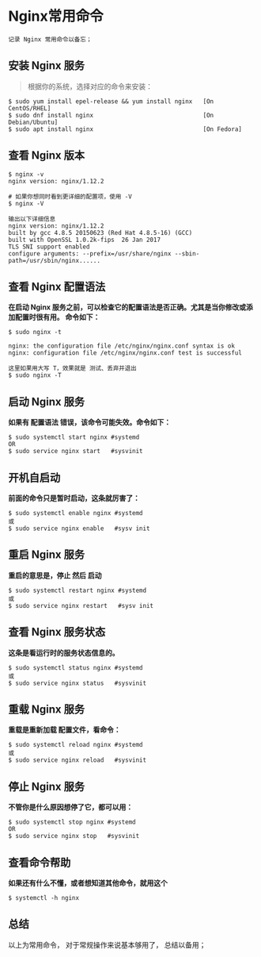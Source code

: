 # Nginx常用命令

    记录 Nginx 常用命令以备忘；

## 安装 Nginx 服务
>根据你的系统，选择对应的命令来安装：
```shell
$ sudo yum install epel-release && yum install nginx   [On CentOS/RHEL]
$ sudo dnf install nginx                               [On Debian/Ubuntu]
$ sudo apt install nginx                               [On Fedora]
```


## 查看 Nginx 版本
```shell
$ nginx -v
nginx version: nginx/1.12.2

# 如果你想同时看到更详细的配置项，使用 -V
$ nginx -V

输出以下详细信息
nginx version: nginx/1.12.2
built by gcc 4.8.5 20150623 (Red Hat 4.8.5-16) (GCC) 
built with OpenSSL 1.0.2k-fips  26 Jan 2017
TLS SNI support enabled
configure arguments: --prefix=/usr/share/nginx --sbin-path=/usr/sbin/nginx......
```


## 查看 Nginx 配置语法

**在启动 Nginx 服务之前，可以检查它的配置语法是否正确。尤其是当你修改或添加配置时很有用。 命令如下：**

```shell 
$ sudo nginx -t

nginx: the configuration file /etc/nginx/nginx.conf syntax is ok
nginx: configuration file /etc/nginx/nginx.conf test is successful

这里如果用大写 T，效果就是 测试、丢弃并退出
$ sudo nginx -T
```

## 启动 Nginx 服务
**如果有 配置语法 错误，该命令可能失效。命令如下：**
```shell 
$ sudo systemctl start nginx #systemd
OR
$ sudo service nginx start   #sysvinit
```

## 开机自启动
**前面的命令只是暂时启动，这条就厉害了：**

```shell
$ sudo systemctl enable nginx #systemd
或
$ sudo service nginx enable   #sysv init
```

## 重启 Nginx 服务
**重启的意思是，停止 然后 启动**
```shell
$ sudo systemctl restart nginx #systemd
或
$ sudo service nginx restart   #sysv init
```

## 查看 Nginx 服务状态
**这条是看运行时的服务状态信息的。**
```shell
$ sudo systemctl status nginx #systemd
或
$ sudo service nginx status   #sysvinit
```

## 重载 Nginx 服务
**重载是重新加载 配置文件，看命令：**
```shell
$ sudo systemctl reload nginx #systemd
或
$ sudo service nginx reload   #sysvinit
```

## 停止 Nginx 服务
**不管你是什么原因想停了它，都可以用：**
```shell
$ sudo systemctl stop nginx #systemd
OR
$ sudo service nginx stop   #sysvinit
```


## 查看命令帮助
**如果还有什么不懂，或者想知道其他命令，就用这个**
```shell
$ systemctl -h nginx
```

## 总结
以上为常用命令， 对于常规操作来说基本够用了， 总结以备用；
